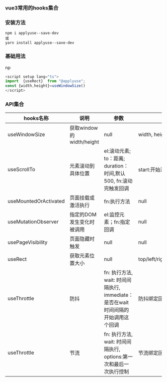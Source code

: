 ### vue3常用的hooks集合

### 安装方法
```
npm i applyuse--save-dev 
或
yarn install applyuse--save-dev
```

### 基础用法
np
```js
<script setup lang="ts">
import  {useRect}  from "@applyuse";
const {width,height}=useWindowSize()
</script>
```

### API集合

| hooks名称 | 说明 | 参数 |返回值
| --- | --- |  --- | --- | 
useWindowSize | 获取window的width/height |null |width, height
useScrollTo | 元素滚动到具体位置 | el:滚动元素; to：距离; duration：时间,默认500, fn:滚动完触发回调 |start:开始滚动 stop：停止滚动
useMountedOrActivated | 页面挂载或激活执行 |fn:执行方法 |null
useMutationObserver | 指定的DOM发生变化时被调用 |el:监控元素；fn:指定回调 |null
usePageVisibility | 页面隐藏时触发 |null |null
useRect | 获取元素位置大小 |null |top/left/right/bottom/width/height
useThrottle | 防抖 |fn: 执行方法, wait: 时间间隔执行, immediate：是否在wait 时间间隔的开始调用这个回调|防抖绑定回调
useThrottle | 节流 |fn: 执行方法, wait: 时间间隔执行, options:第一次和最后一次执行控制 |节流绑定回调

